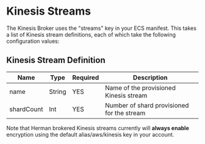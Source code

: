 # Kinesis Streams

The Kinesis Broker uses the "streams" key in your ECS manifest. This
takes a list of Kinesis stream definitions, each of which take the
following configuration values:

## Kinesis Stream Definition

| Name       | Type   | Required | Description                                |
|------------|--------|----------|--------------------------------------------|
| name       | String | YES      | Name of the provisioned Kinesis stream     |
| shardCount | Int    | YES      | Number of shard provisioned for the stream |

  

Note that Herman brokered Kinesis streams currently will **always
enable** encryption using the default alias/aws/kinesis key in your
account.
